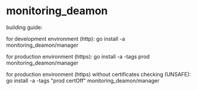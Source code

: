 monitoring_deamon
=================
building guide:

for development environment (http):
  go install -a monitoring_deamon/manager
  
for production environment (https):
  go install -a -tags prod monitoring_deamon/manager

for production environment (https) without certificates checking (UNSAFE):
  go install -a -tags "prod certOff" monitoring_deamon/manager
